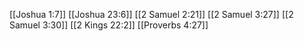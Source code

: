 [[Joshua 1:7]]
[[Joshua 23:6]]
[[2 Samuel 2:21]]
[[2 Samuel 3:27]]
[[2 Samuel 3:30]]
[[2 Kings 22:2]]
[[Proverbs 4:27]]
